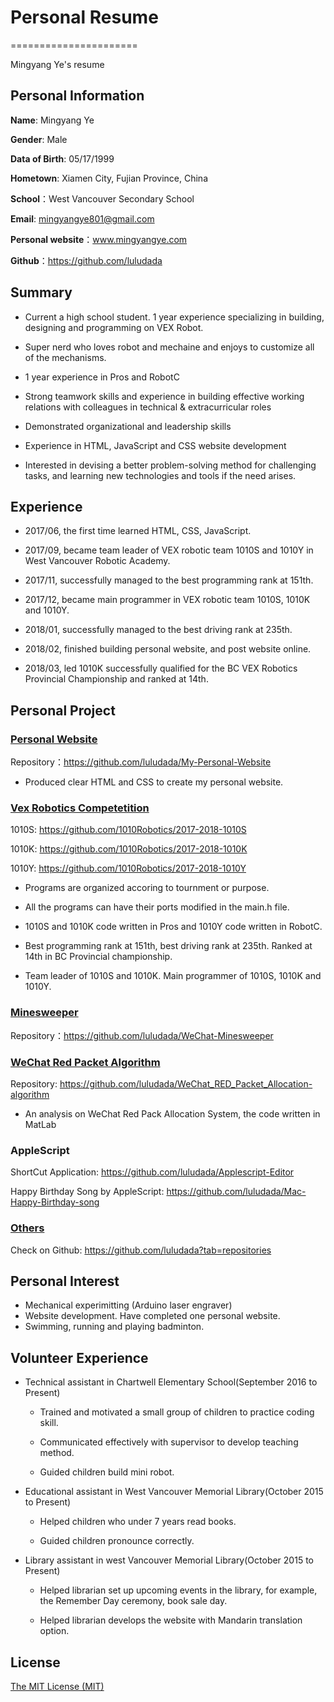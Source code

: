 # Personal Resume
======================

Mingyang Ye's resume

## Personal Information

**Name**: Mingyang Ye

**Gender**: Male

**Data of Birth**: 05/17/1999

**Hometown**: Xiamen City, Fujian Province, China

**School**：West Vancouver Secondary School

**Email**: mingyangye801@gmail.com

**Personal website**：www.mingyangye.com

**Github**：https://github.com/luludada

## Summary

* Current a high school student. 1 year experience specializing in building, designing and programming on VEX Robot. 

* Super nerd who loves robot and mechaine and enjoys to customize all of the mechanisms. 

* 1 year experience in Pros and RobotC

* Strong teamwork skills and experience in building effective working relations with colleagues in technical & extracurricular roles

* Demonstrated organizational and leadership skills 

* Experience in HTML, JavaScript and CSS website development

* Interested in devising a better problem-solving method for challenging tasks, and learning new technologies and tools if the need arises.

## Experience

* 2017/06, the first time learned HTML, CSS, JavaScript.

* 2017/09, became team leader of VEX robotic team 1010S and 1010Y in West Vancouver Robotic Academy.

* 2017/11, successfully managed to the best programming rank at 151th.

* 2017/12, became main programmer in VEX robotic team 1010S, 1010K and 1010Y.

* 2018/01, successfully managed to the best driving rank at 235th.

* 2018/02, finished building personal website, and post website online.

* 2018/03, led 1010K successfully qualified for the BC VEX Robotics Provincial Championship and ranked at 14th. 

## Personal Project

### [Personal Website](https://github.com/luludada/My-Personal-Website)
Repository：https://github.com/luludada/My-Personal-Website

* Produced clear HTML and CSS to create my personal website.

### [Vex Robotics Competetition](https://github.com/1010Robotics)
1010S: https://github.com/1010Robotics/2017-2018-1010S

1010K: https://github.com/1010Robotics/2017-2018-1010K

1010Y: https://github.com/1010Robotics/2017-2018-1010Y

* Programs are organized accoring to tournment or purpose.

* All the programs can have their ports modified in the main.h file.

* 1010S and 1010K code written in Pros and 1010Y code written in RobotC.

* Best programming rank at 151th, best driving rank at 235th. Ranked at 14th in BC Provincial championship.

* Team leader of 1010S and 1010K. Main programmer of 1010S, 1010K and 1010Y.

### [Minesweeper](https://github.com/luludada/WeChat-Minesweeper)
Repository：https://github.com/luludada/WeChat-Minesweeper

### [WeChat Red Packet Algorithm](https://github.com/luludada/WeChat_RED_Packet_Allocation-algorithm)
Repository: https://github.com/luludada/WeChat_RED_Packet_Allocation-algorithm

* An analysis on WeChat Red Pack Allocation System, the code written in MatLab

### AppleScript
ShortCut Application: https://github.com/luludada/Applescript-Editor

Happy Birthday Song by AppleScript: https://github.com/luludada/Mac-Happy-Birthday-song

### [Others](https://github.com/luludada?tab=repositories)
Check on Github: https://github.com/luludada?tab=repositories

## Personal Interest
* Mechanical experimitting (Arduino laser engraver)
* Website development. Have completed one personal website. 
* Swimming, running and playing badminton. 

## Volunteer Experience
* Technical assistant in Chartwell Elementary School(September 2016 to Present)
  
  * Trained and motivated a small group of children to practice coding skill.
  
  * Communicated effectively with supervisor to develop teaching method.
  
  * Guided children build mini robot.

* Educational assistant in West Vancouver Memorial Library(October 2015 to Present)

  * Helped children who under 7 years read books.
  
  * Guided children pronounce correctly. 
  
* Library assistant in west Vancouver Memorial Library(October 2015 to Present)

  * Helped librarian set up upcoming events in the library, for example, the Remember Day ceremony, book sale day.
  
  * Helped librarian develops the website with Mandarin translation option.

## License

[The MIT License (MIT)](http://opensource.org/licenses/MIT)
